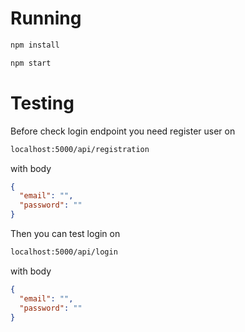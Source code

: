 # Running

```bash
npm install 
```
```bash
npm start 
```

# Testing
Before check login endpoint you need register user on
```bash
localhost:5000/api/registration
```
with body
```json
{ 
  "email": "", 
  "password": ""
}
```
Then you can test login on 
```bash
localhost:5000/api/login
```
with body
```json
{ 
  "email": "", 
  "password": ""
}
```
